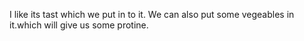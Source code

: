 I like its tast which we put in to it. We can also put some vegeables in it.which will give us some protine.